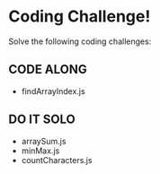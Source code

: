 <h1> Coding Challenge!</h1>


  Solve the following coding challenges:

  <h2> CODE ALONG </h2>
  <ul>
    <li>findArrayIndex.js</li>
  </ul>
  <h2> DO IT SOLO </h2>
  <ul>
    <li>arraySum.js</li>
    <li>minMax.js</li>
    <li>countCharacters.js</li>
  </ul>
